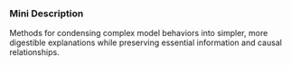 ### Mini Description

Methods for condensing complex model behaviors into simpler, more digestible explanations while preserving essential information and causal relationships.
